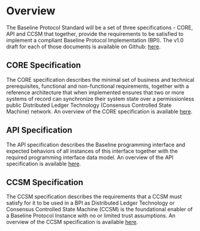 # Overview

The Baseline Protocol Standard will be a set of three specifications - CORE, API and CCSM that together, provide the requirements to be satisfied to implement a compliant Baseline Protocol Implementation (BPI). The v1.0 draft for each of those documents is available on Github: [here](https://github.com/eea-oasis/baseline-standard).

## CORE Specification

The CORE specification describes the minimal set of business and technical prerequisites, functional and non-functional requirements, together with a reference architecture that when implemented ensures that two or more systems of record can synchronize their system state over a permissionless public Distributed Ledger Technology (Consensus Controlled State Machine) network.  An overview of the CORE specification is available [here](core-specification.md).

## API Specification

The API specification describes the Baseline programming interface and expected behaviors of all instances of this interface together with the required programming interface data model. An overview of the API specification is available [here](api-specification.md).

## CCSM Specification

The CCSM specification describes  the requirements that a CCSM must satisfy for it to be used in a BPI as Distributed Ledger Technology or Consensus Controlled State Machine (CCSM) is the foundational enabler of a Baseline Protocol Instance with no or limited trust assumptions. An overview of the CCSM specification is available [here](ccsm-specification.md).
